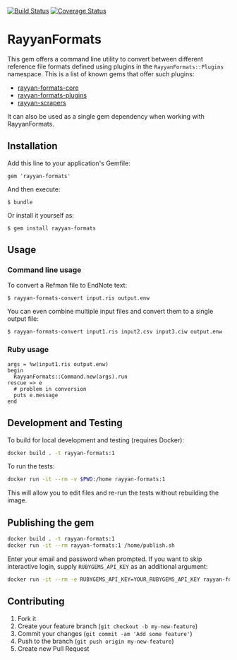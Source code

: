 [![Build Status](https://travis-ci.org/rayyansys/rayyan-formats.svg?branch=master)](https://travis-ci.org/rayyansys/rayyan-formats)
[![Coverage Status](https://coveralls.io/repos/github/rayyansys/rayyan-formats/badge.svg?branch=master)](https://coveralls.io/github/rayyansys/rayyan-formats?branch=master)

# RayyanFormats

This gem offers a command line utility to convert between different reference file
formats defined using plugins in the `RayyanFormats::Plugins` namespace.
This is a list of known gems that offer such plugins:
- [rayyan-formats-core](https://github.com/rayyansys/rayyan-formats-core)
- [rayyan-formats-plugins](https://github.com/rayyansys/rayyan-formats-plugins)
- [rayyan-scrapers](https://github.com/rayyansys/rayyan-scrapers)

It can also be used as a single gem dependency when working with RayyanFormats.

## Installation

Add this line to your application's Gemfile:

    gem 'rayyan-formats'

And then execute:

    $ bundle

Or install it yourself as:

    $ gem install rayyan-formats

## Usage

### Command line usage

To convert a Refman file to EndNote text:

    $ rayyan-formats-convert input.ris output.enw

You can even combine multiple input files and convert them to a single output file:

    $ rayyan-formats-convert input1.ris input2.csv input3.ciw output.enw

### Ruby usage

    args = %w(input1.ris output.enw)
    begin
      RayyanFormats::Command.new(args).run
    rescue => e
      # problem in conversion
      puts e.message
    end

## Development and Testing

To build for local development and testing (requires Docker):

```bash
docker build . -t rayyan-formats:1
```

To run the tests:

```bash
docker run -it --rm -v $PWD:/home rayyan-formats:1
```

This will allow you to edit files and re-run the tests without rebuilding
the image.

## Publishing the gem

```bash
docker build . -t rayyan-formats:1
docker run -it --rm rayyan-formats:1 /home/publish.sh
```

Enter your email and password when prompted. If you want to skip interactive
login, supply `RUBYGEMS_API_KEY` as an additional argument:

```bash
docker run -it --rm -e RUBYGEMS_API_KEY=YOUR_RUBYGEMS_API_KEY rayyan-formats:1 /home/publish.sh
```

## Contributing

1. Fork it
2. Create your feature branch (`git checkout -b my-new-feature`)
3. Commit your changes (`git commit -am 'Add some feature'`)
4. Push to the branch (`git push origin my-new-feature`)
5. Create new Pull Request
